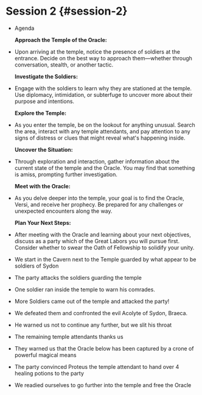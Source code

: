 # Session 2 {#session-2}

* Agenda

  **Approach the Temple of the Oracle:**

* Upon arriving at the temple, notice the presence of soldiers at the entrance. Decide on the best way to approach them—whether through conversation, stealth, or another tactic.

  **Investigate the Soldiers:**

* Engage with the soldiers to learn why they are stationed at the temple. Use diplomacy, intimidation, or subterfuge to uncover more about their purpose and intentions.

  **Explore the Temple:**

* As you enter the temple, be on the lookout for anything unusual. Search the area, interact with any temple attendants, and pay attention to any signs of distress or clues that might reveal what's happening inside.

  **Uncover the Situation:**

* Through exploration and interaction, gather information about the current state of the temple and the Oracle. You may find that something is amiss, prompting further investigation.

  **Meet with the Oracle:**

* As you delve deeper into the temple, your goal is to find the Oracle, Versi, and receive her prophecy. Be prepared for any challenges or unexpected encounters along the way.

  **Plan Your Next Steps:**

* After meeting with the Oracle and learning about your next objectives, discuss as a party which of the Great Labors you will pursue first. Consider whether to swear the Oath of Fellowship to solidify your unity.  
* We start in the Cavern next to the Temple guarded by what appear to be soldiers of Sydon  
* The party attacks the soldiers guarding the temple  
* One soldier ran inside the temple to warn his comrades.  
* More Soldiers came out of the temple and attacked the party\!  
* We defeated them and confronted the evil Acolyte of Sydon, Braeca.  
* He warned us not to continue any further, but we slit his throat  
* The remaining temple attendants thanks us  
* They warned us that the Oracle below has been captured by a crone of powerful magical means  
* The party convinced Proteus the temple attendant to hand over 4 healing potions to the party  
* We readied ourselves to go further into the temple and free the Oracle
